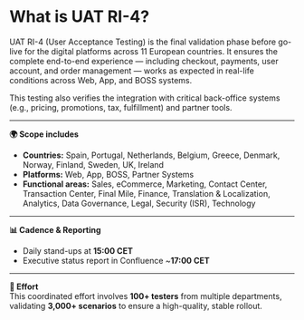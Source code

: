 # What is UAT RI-4?

UAT RI-4 (User Acceptance Testing) is the final validation phase before go-live for the digital platforms across 11 European countries. It ensures the complete end-to-end experience — including checkout, payments, user account, and order management — works as expected in real-life conditions across Web, App, and BOSS systems.  
  
  
This testing also verifies the integration with critical back-office systems (e.g., pricing, promotions, tax, fulfillment) and partner tools.  


---

**🌍 Scope includes**  
- **Countries:** Spain, Portugal, Netherlands, Belgium, Greece, Denmark, Norway, Finland, Sweden, UK, Ireland  
- **Platforms:** Web, App, BOSS, Partner Systems  
- **Functional areas:** Sales, eCommerce, Marketing, Contact Center, Transaction Center, Final Mile, Finance, Translation & Localization, Analytics, Data Governance, Legal, Security (ISR), Technology  


---

**📊 Cadence & Reporting**  
- Daily stand-ups at **15:00 CET**  
- Executive status report in Confluence ~**17:00 CET**  


---

**👥 Effort**  
This coordinated effort involves **100+ testers** from multiple departments, validating **3,000+ scenarios** to ensure a high-quality, stable rollout.  
